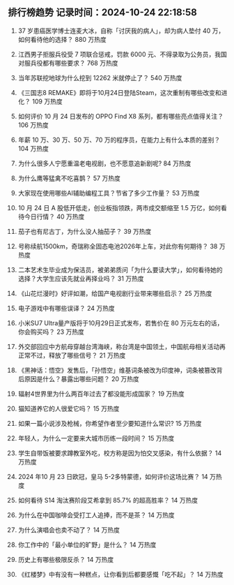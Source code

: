 
## 排行榜趋势 记录时间：2024-10-24 22:18:58
  
  1. 37 岁患癌医学博士连麦大冰，自称「讨厌我的病人」，却为病人垫付 40 万，如何看待他的选择？ 880 万热度
    
  2. 江西男子拒服兵役受 7 项联合惩戒，罚款 6000 元、不得录取为公务员，我国对服兵役都有哪些要求？ 768 万热度
    
  3. 当年苏联挖地球为什么挖到 12262 米就停止了？ 540 万热度
    
  4. 《三国志8 REMAKE》即将于10月24日登陆Steam，这次重制有哪些改变和进化？ 109 万热度
    
  5. 如何评价 10 月 24 日发布的 OPPO Find X8 系列，都有哪些亮点值得关注？ 106 万热度
    
  6. 年薪 10 万、30 万、50 万、70 万的程序员，在能力上有什么本质的差别？ 104 万热度
    
  7. 为什么很多人宁愿重温老电视剧，也不愿意追新剧呢? 84 万热度
    
  8. 为什么鹰等猛禽不吃喜鹊？ 57 万热度
    
  9. 大家现在使用哪些AI辅助编程工具？节省了多少工作量？ 53 万热度
    
  10. 10 月 24 日 A 股低开低走，创业板指领跌，两市成交额缩至 1.5 万亿，如何看待今日行情？ 40 万热度
    
  11. 茄子也有尼古丁，为什么没人抽茄子？ 39 万热度
    
  12. 号称续航1500km，奇瑞称全固态电池2026年上车，对此你有何期待？ 38 万热度
    
  13. 二本艺术生毕业成为保洁员，被弟弟质问「为什么要读大学」，如何看待她的选择？大学生应该先就业再择业吗？ 31 万热度
    
  14. 《山花烂漫时》好评如潮，给国产电视剧行业带来哪些启示？ 25 万热度
    
  15. 电子游戏中有哪些误译？ 24 万热度
    
  16. 小米SU7 Ultra量产版将于10月29日正式发布，若售价在 80 万元左右的话，你会购买吗？ 23 万热度
    
  17. 外交部回应中方航母穿越台湾海峡，称台湾是中国领土，中国航母相关活动再正常不过，释放了哪些信号？ 21 万热度
    
  18. 《黑神话：悟空》发售后，「孙悟空」维基词条被改为印度神，词条被篡改背后原因是什么？暴露出哪些问题？ 20 万热度
    
  19. 辐射4世界里为什么两百年过去了都没能形成国家？ 19 万热度
    
  20. 猫知道养它的人很爱它吗？ 15 万热度
    
  21. 如果一篇小说涉及枪械，你希望作者至少要知道什么常识? 15 万热度
    
  22. 年轻人，为什么一定要来大城市历练一段时间？ 15 万热度
    
  23. 学生自带饭被要求蹲教室外吃，校方称是因为怕交叉感染，有什么依据？ 14 万热度
    
  24. 2024 年10 月 23 日欧冠，皇马 5-2多特蒙德，如何评价这场比赛？ 14 万热度
    
  25. 如何看待 S14 淘汰赛阶段艾希拿到 85.7% 的超高胜率？ 14 万热度
    
  26. 为什么在中国咖啡会受打工人追捧，而不是茶？ 14 万热度
    
  27. 为什么演唱会也卖不动了？ 14 万热度
    
  28. 你工作中的「最小单位的旷野」是什么？ 14 万热度
    
  29. 历史上有哪些极限反杀？ 14 万热度
    
  30. 《红楼梦》中有没有一种糕点，让你看到后都要感慨「吃不起」？ 14 万热度
    
